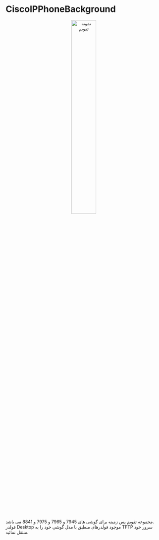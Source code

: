 # CiscoIPPhoneBackground
<div align="center">
<img src="https://github.com/user-attachments/assets/889c2549-43f8-4eda-83e7-91cb4592f204" alt="نمونه تقویم" width="40%" height="40%">
</div><br><br>


مجموعه تقویم پس زمینه برای گوشی های 7945 و 7965 و 7975 و 8841 می باشد.
<br>
فولدر Desktop موجود فولدرهای منطبق با مدل گوشی خود را به TFTP سرور خود منتقل نمائید.
